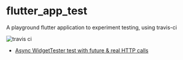 # flutter_app_test

A playground flutter application to experiment testing, using travis-ci

![travis ci](https://travis-ci.com/evaisse/demo-flutter-app-widget-tester.svg?branch=master)

 - [Async WidgetTester test with future & real HTTP calls](blob/master/test/widget_test.dart)